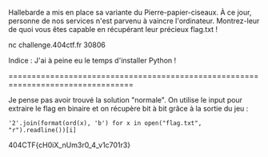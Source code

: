 Hallebarde a mis en place sa variante du Pierre-papier-ciseaux. À ce jour, personne de nos services n'est parvenu à vaincre l'ordinateur. Montrez-leur de quoi vous êtes capable en récupérant leur précieux flag.txt !


nc challenge.404ctf.fr 30806

Indice : J'ai à peine eu le temps d'installer Python !

=================================================================================

Je pense pas avoir trouvé la solution "normale". On utilise le input pour extraire le flag en binaire et on récupère bit à bit grâce à la sortie du jeu :

`'2'.join(format(ord(x), 'b') for x in open("flag.txt", "r").readline())[i]`

404CTF{cH0iX_nUm3r0_4_v1c701r3}
